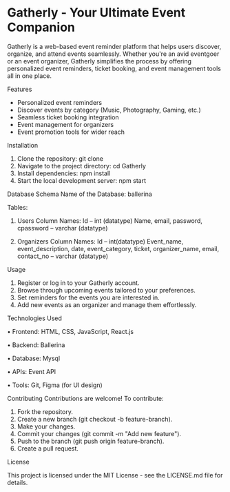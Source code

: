 # Gatherly - Your Ultimate Event Companion
Gatherly is a web-based event
reminder platform that helps users discover, organize, and attend events
seamlessly. Whether you\'re an avid eventgoer or an event organizer,
Gatherly simplifies the process by offering personalized event
reminders, ticket booking, and event management tools all in one place.

Features
-	Personalized event reminders
-	Discover events by category (Music, Photography, Gaming, etc.)
-	Seamless ticket booking integration
-	Event management for organizers
-	Event promotion tools for wider reach

Installation
1. Clone the repository:
   git clone 
2.	Navigate to the project directory:
cd Gatherly
2.	Install dependencies:
npm install
3.	Start the local development server:
npm start


Database Schema
Name of the Database: ballerina

Tables:
1.	Users
Column Names:
Id – int (datatype)
Name, email, password, cpassword – varchar (datatype)

3.	Organizers
Column Names:
Id – int(datatype)
Event_name, event_description, date, event_category, ticket, organizer_name, email, contact_no – varchar (datatype)


Usage
1.	Register or log in to your Gatherly account.
2.	Browse through upcoming events tailored to your preferences.
3.	Set reminders for the events you are interested in.
4.	Add new events as an organizer and manage them effortlessly.

Technologies Used

•	Frontend: HTML, CSS, JavaScript, React.js

•	Backend: Ballerina

•	Database: Mysql

•	APIs: Event API

•	Tools: Git, Figma (for UI design)



Contributing
Contributions are welcome! To contribute:
1.	Fork the repository.
2.	Create a new branch (git checkout -b feature-branch).
3.	Make your changes.
4.	Commit your changes (git commit -m "Add new feature").
5.	Push to the branch (git push origin feature-branch).
6.	Create a pull request.


License

This project is licensed under the MIT License - see the LICENSE.md file for details.
